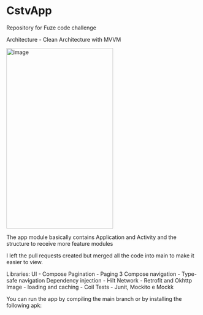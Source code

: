 # CstvApp
Repository for Fuze code challenge

Architecture - Clean Architecture with MVVM

<img width="278" height="471" alt="image" src="https://github.com/user-attachments/assets/a288ae51-da7f-4f7d-8715-2db67884a5f0" />

The app module basically contains Application and Activity and the structure to receive more feature modules

I left the pull requests created but merged all the code into main to make it easier to view.

Libraries:
UI - Compose
Pagination - Paging 3
Compose navigation - Type-safe navigation
Dependency injection - Hilt
Network - Retrofit and Okhttp
Image - loading and caching - Coil
Tests - Junit, Mockito e Mockk

You can run the app by compiling the main branch or by installing the following apk:
